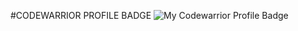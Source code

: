 #CODEWARRIOR PROFILE BADGE
![My Codewarrior Profile Badge](https://www.codewars.com/users/SVENTRIPIKAL/badges/small)
